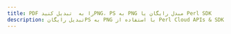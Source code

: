 ---title: PDF را به  تبدیل کنیدPNG، PS به PNG مبدل رایگان یا Perl SDKdescription: تبدیل رایگانPS به PNG با استفاده از Perl Cloud APIs & SDK همچنین اسناد PDF را در Cloud ایجاد، ویرایش و رندر کنید.---